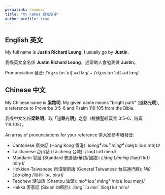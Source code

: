 ```yaml
---
permalink: /names/
title: "My names 我嘅名字"
author_profile: true
---
```


## English 英文

My full name is **Justin Richard Leung**. I usually go by **Justin**.

我嘅英文全名係 **Justin Richard Leung**，通常啲人會嗌我做 **Justin**。

Pronunciation 發音: <span class="ipa-font">/ˈdʒʌs.tɪn ˈɹɪtʃ.ɚd lʌŋ/ ~ /ˈdʒʌs.tɪn ˈɹɪtʃ.ɚd lœŋ/</span>

## Chinese 中文

My Chinese name is **梁路明**. My given name means "bright path" (道**路**光**明**), a reference to Proverbs 3:5–6 and Psalm 119:105 from the Bible.

我嘅中文名係**梁路明**，取「道**路**光**明**」之意（根據聖經箴言 3:5–6、詩篇 119:105）。

An array of pronunciations for your reference 供大家參考嘅發音:

* Cantonese 廣東話 (Hong Kong 香港): *loeng⁴ lou⁶ ming⁴* <span class="ipa-font">/lœŋ˨˩ lou˨ mɪŋ˨˩/</span>
* Taishanese 台山話 (Taicheng 台城): <span class="ipa-font">/liaŋ˨ lu˧˩ men˨/</span>
* Mandarin 官話 (Standard 普通話/華語/國語): *Liáng Lùmíng* <span class="ipa-font">/liaŋ˧˥ lu˥˩ miŋ˧˥/</span>
* Hokkien-Taiwanese 泉漳閩南話 (General Taiwanese 台語通行腔): *Niû Lōo-bîng* <span class="ipa-font">/liũ˨˦꜕ lɔ˨꜖ biŋ˨˦/</span>
* Teochew 潮汕話 (Shantou 汕頭): *nio⁵ lou⁷ mêng⁵* <span class="ipa-font">/nio˥꜖ lou˩ meŋ˥/</span>
* Hakka 客家話 (Sixian 四縣腔): *liongˇ lu minˇ* <span class="ipa-font">/lioŋ˩ lu˥ min˩/</span>
